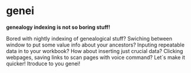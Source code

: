 # genei

**genealogy indexing is not so boring stuff!**

Bored with nightly indexing of genealogical stuff? Swiching between window to put some value info about your ancestors? Inputing repeatable data in to your workbook?
How about inserting just crucial data? Clicking webpages, saving links to scan pages with voice command?
Let`s make it quicker!
Itroduce to you genei!
